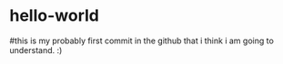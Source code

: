# hello-world
#this is my probably first commit in the github that i think i am going to understand. :)
